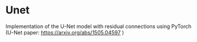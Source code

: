 # Unet
Implementation of the U-Net model with residual connections using PyTorch (U-Net paper: https://arxiv.org/abs/1505.04597 )
